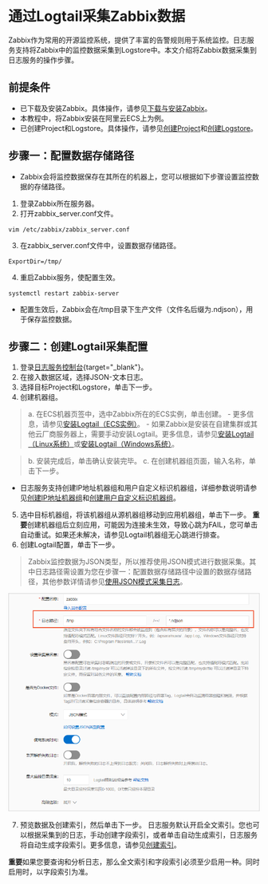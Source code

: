 # 通过Logtail采集Zabbix数据
Zabbix作为常用的开源监控系统，提供了丰富的告警规则用于系统监控。日志服务支持将Zabbix中的监控数据采集到Logstore中。本文介绍将Zabbix数据采集到日志服务的操作步骤。

## 前提条件

- 已下载及安装Zabbix。具体操作，请参见[下载与安装Zabbix](https://www.zabbix.com/cn/download?zabbix=5.4&os_distribution=centos&os_version=8&db=mysql&ws=nginx)。
- 本教程中，将Zabbix安装在阿里云ECS上为例。
- 已创建Project和Logstore。具体操作，请参见[创建Project](https://help.aliyun.com/zh/sls/user-guide/manage-a-project?spm=a2c4g.11186623.0.i50#section-ahq-ggx-ndb)和[创建Logstore](https://help.aliyun.com/zh/sls/user-guide/manage-a-logstore?spm=a2c4g.11186623.0.i51#section-v52-2jx-ndb)。

## 步骤一：配置数据存储路径

- Zabbix会将监控数据保存在其所在的机器上，您可以根据如下步骤设置监控数据的存储路径。

1. 登录Zabbix所在服务器。
2. 打开zabbix_server.conf文件。

```
vim /etc/zabbix/zabbix_server.conf

```
3. 在zabbix_server.conf文件中，设置数据存储路径。
```
ExportDir=/tmp/
```
4. 重启Zabbix服务，使配置生效。
```
systemctl restart zabbix-server
```
- 配置生效后，Zabbix会在/tmp目录下生产文件（文件名后缀为.ndjson），用于保存监控数据。
## 步骤二：创建Logtail采集配置
1. 登录[日志服务控制台](https://sls.console.aliyun.com/?spm=a2c4g.11186623.0.0.29de2b96o6sz8B){target="_blank"}。
2. 在接入数据区域，选择JSON-文本日志。
3. 选择目标Project和Logstore，单击下一步。
4. 创建机器组。
  > a. 在ECS机器页签中，选中Zabbix所在的ECS实例，单击创建。
    - 更多信息，请参见[安装Logtail（ECS实例）](https://help.aliyun.com/zh/sls/user-guide/install-logtail-on-ecs-instances?spm=a2c4g.11186623.0.i52#task-2561331)。
    - 如果Zabbix是安装在自建集群或其他云厂商服务器上，需要手动安装Logtail。更多信息，请参见[安装Logtail（Linux系统）](https://help.aliyun.com/zh/sls/user-guide/install-logtail-on-a-linux-server?spm=a2c4g.11186623.0.i62#concept-u5y-3lv-vdb)或[安装Logtail（Windows系统）](https://help.aliyun.com/zh/sls/user-guide/install-logtail-on-a-windows-server?spm=a2c4g.11186623.0.i64#concept-j22-xnv-vdb)。

> b. 安装完成后，单击确认安装完毕。
> c. 在创建机器组页面，输入名称，单击下一步。
- 日志服务支持创建IP地址机器组和用户自定义标识机器组，详细参数说明请参见[创建IP地址机器组](https://help.aliyun.com/zh/sls/user-guide/create-an-ip-address-based-machine-group?spm=a2c4g.11186623.0.i65#task-wc3-xn1-ry)和[创建用户自定义标识机器组](https://help.aliyun.com/zh/sls/user-guide/create-a-custom-identifier-based-machine-group?spm=a2c4g.11186623.0.i67#concept-gyy-k3q-zdb)。
5. 选中目标机器组，将该机器组从源机器组移动到应用机器组，单击下一步。
**重要**创建机器组后立刻应用，可能因为连接未生效，导致心跳为FAIL，您可单击自动重试。如果还未解决，请参见Logtail机器组无心跳进行排查。
6.  创建Logtail配置，单击下一步。
> Zabbix监控数据为JSON类型，所以推荐使用JSON模式进行数据采集。其中日志路径需设置为您在步骤一：配置数据存储路径中设置的数据存储路径，其他参数详情请参见[使用JSON模式采集日志](https://help.aliyun.com/zh/sls/user-guide/collect-logs-in-json-mode?spm=a2c4g.11186623.0.i69#reference-dsq-3v5-vdb)。

  ![image.png](./img/3.1.png)

7. 预览数据及创建索引，然后单击下一步。
日志服务默认开启全文索引。您也可以根据采集到的日志，手动创建字段索引，或者单击自动生成索引，日志服务将自动生成字段索引。更多信息，请参见[创建索引](https://help.aliyun.com/zh/sls/user-guide/create-indexes?spm=a2c4g.11186623.0.i70#task-jqz-v55-cfb)。


**重要**如果您要查询和分析日志，那么全文索引和字段索引必须至少启用一种。同时启用时，以字段索引为准。